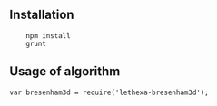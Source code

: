 Installation
------------

        npm install
        grunt


Usage of algorithm
------------------

	var bresenham3d = require('lethexa-bresenham3d');


